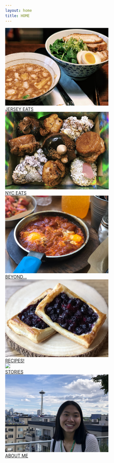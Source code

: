 ```yaml
---
layout: home
title: HOME
---
```

<div class="flex-container" id="home">
  <div class="flex-item-3">
        <a href="/jerseyeats.html" class="nounderline">
            <img src="/assets/images/jerseyeats/menyasandaime/menya2.JPG" height="250px" class="image"> 
            <div class="flexoverlay">JERSEY EATS</div>
        </a>
  </div>
  <div class="flex-item-3">
        <a href="/nyceats.html" class="nounderline">
            <img src="/assets/images/stories/favoritefoods/supermoon.jpg" height="250px" class="image">
            <div class="flexoverlay">NYC EATS</div>
        </a>
  </div>
  <div class="flex-item-3">
        <a href="/beyond.html" class="nounderline">
            <img src="/assets/images/beyond/israel/shakshuka.JPG" height="250px" class="image">
            <div class="flexoverlay">BEYOND...</div>
        </a>
  </div>
  <div class="flex-item-3">
        <a href="/recipes.html" class="nounderline">
            <img src="/assets/images/recipes/puffpastry/blueberrypuff.jpg" height="250px" class="image">
            <div class="flexoverlay">RECIPES!</div>
        </a>
  </div>
  <div class="flex-item-3">
        <a href="/stories.html" class="nounderline">
            <img src="/assets/images/stories/irvins/irvins4cropped.jpg" height="250px" class="image">
            <div class="flexoverlay">STORIES</div>
        </a>
  </div>
  <div class="flex-item-3">
        <a href="/aboutme.html" class="nounderline">
            <img src="/assets/images/famphotos/spaceneedle1.jpg" height="250px" class="image">
            <div class="flexoverlay">ABOUT ME</div>
        </a>
  </div>
</div>